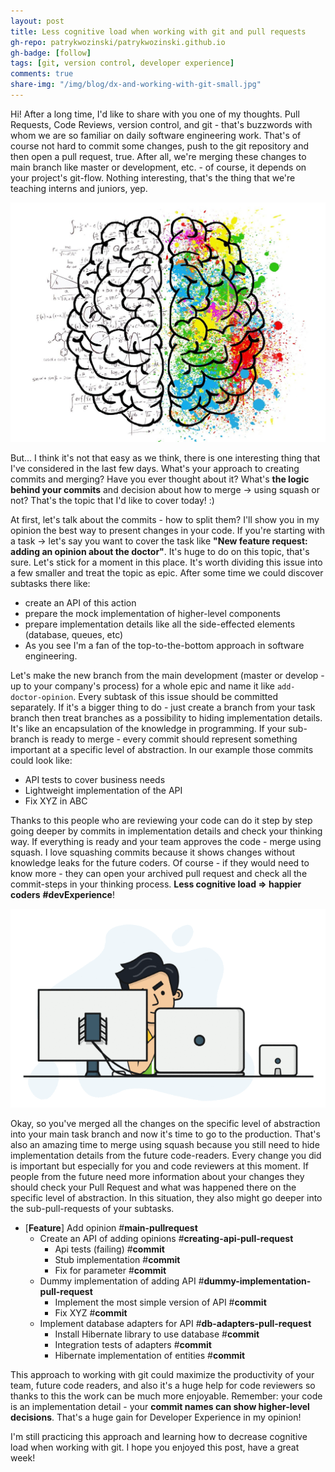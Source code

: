 ```yaml
---
layout: post
title: Less cognitive load when working with git and pull requests
gh-repo: patrykwozinski/patrykwozinski.github.io
gh-badge: [follow]
tags: [git, version control, developer experience]
comments: true
share-img: "/img/blog/dx-and-working-with-git-small.jpg"
---
```


Hi! After a long time, I'd like to share with you one of my thoughts. Pull Requests, Code Reviews, version control, and git - that's buzzwords with whom we are so familiar on daily software engineering work. That's of course not hard to commit some changes, push to the git repository and then open a pull request, true. After all, we're merging these changes to main branch like master or development, etc. - of course, it depends on your project's git-flow. Nothing interesting, that's the thing that we're teaching interns and juniors, yep.

<p align="center">
    <img src="/img/blog/dx-and-working-with-git.jpg" alt="Cognitive load when working with git"/>
</p>

But... I think it's not that easy as we think, there is one interesting thing that I've considered in the last few days. What's your approach to creating commits and merging? Have you ever thought about it? What's **the logic behind your commits** and decision about how to merge -> using squash or not? That's the topic that I'd like to cover today! :)

At first, let's talk about the commits - how to split them? I'll show you in my opinion the best way to present changes in your code. If you're starting with a task -> let's say you want to cover the task like **"New feature request: adding an opinion about the doctor"**. It's huge to do on this topic, that's sure. Let's stick for a moment in this place. It's worth dividing this issue into a few smaller and treat the topic as epic. After some time we could discover subtasks there like:
<ul>
<li>create an API of this action</li>
<li>prepare the mock implementation of higher-level components</li>
<li>prepare implementation details like all the side-effected elements (database, queues, etc)</li>
<li>As you see I'm a fan of the top-to-the-bottom approach in software engineering.</li>
</ul>

Let's make the new branch from the main development (master or develop - up to your company's process) for a whole epic and name it like `add-doctor-opinion`. Every subtask of this issue should be committed separately. If it's a bigger thing to do - just create a branch from your task branch then treat branches as a possibility to hiding implementation details. It's like an encapsulation of the knowledge in programming. If your sub-branch is ready to merge - every commit should represent something important at a specific level of abstraction. In our example those commits could look like:
<ul>
<li>API tests to cover business needs</li>
<li>Lightweight implementation of the API</li>
<li>Fix XYZ in ABC</li>
</ul>

Thanks to this people who are reviewing your code can do it step by step going deeper by commits in implementation details and check your thinking way. If everything is ready and your team approves the code - merge using squash. I love squashing commits because it shows changes without knowledge leaks for the future coders. Of course - if they would need to know more - they can open your archived pull request and check all the commit-steps in your thinking process. **Less cognitive load => happier coders** **#devExperience**!

<p align="center">
    <img src="/img/blog/dx-and-working-with-git.gif" alt="Developer Experience and pull requests"/>
</p>

Okay, so you've merged all the changes on the specific level of abstraction into your main task branch and now it's time to go to the production. That's also an amazing time to merge using squash because you still need to hide implementation details from the future code-readers. Every change you did is important but especially for you and code reviewers at this moment. If people from the future need more information about your changes they should check your Pull Request and what was happened there on the specific level of abstraction. In this situation, they also might go deeper into the sub-pull-requests of your subtasks.

* [**Feature**] Add opinion #**main-pullrequest**
  * Create an API of adding opinions #**creating-api-pull-request**
    * Api tests (failing) #**commit**
    * Stub implementation #**commit**
    * Fix for parameter #**commit**
  * Dummy implementation of adding API #**dummy-implementation-pull-request**
    * Implement the most simple version of API #**commit**
    * Fix XYZ #**commit**
  * Implement database adapters for API #**db-adapters-pull-request**
    * Install Hibernate library to use database #**commit**
    * Integration tests of adapters #**commit**
    * Hibernate implementation of entities #**commit**

This approach to working with git could maximize the productivity of your team, future code readers, and also it's a huge help for code reviewers so thanks to this the work can be much more enjoyable. Remember: your code is an implementation detail - your **commit names can show higher-level decisions**. That's a huge gain for Developer Experience in my opinion!

I'm still practicing this approach and learning how to decrease cognitive load when working with git. I hope you enjoyed this post, have a great week!
